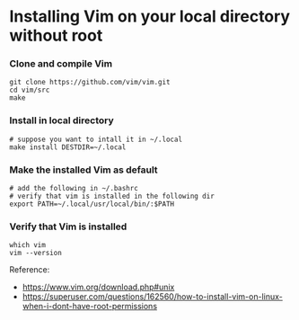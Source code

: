 # Installing Vim on your local directory without root

### Clone and compile Vim
```
git clone https://github.com/vim/vim.git
cd vim/src
make
```

### Install in local directory
```
# suppose you want to intall it in ~/.local
make install DESTDIR=~/.local
```

### Make the installed Vim as default
```
# add the following in ~/.bashrc
# verify that vim is installed in the following dir
export PATH=~/.local/usr/local/bin/:$PATH
```

### Verify that Vim is installed
```
which vim
vim --version
```

Reference:
- https://www.vim.org/download.php#unix
- https://superuser.com/questions/162560/how-to-install-vim-on-linux-when-i-dont-have-root-permissions
